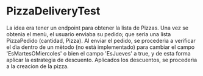 # PizzaDeliveryTest
La idea era tener un endpoint para obtener la lista de Pizzas.
Una vez se obtenìa el menù, el usuario enviaba su pedido; que serìa una lista PizzaPedido (cantidad, Pizza).
Al enviar el pedido, se procederìa a verificar el dìa dentro de un mètodo (no està implementado) para cambiar el campo 'EsMartesOMiercoles' o bien el campo 'EsJueves' a true, y de esta forma aplicar la estrategia de descuento.
Aplicados los descuentos, se procederìa a la creacion de la pizza.
